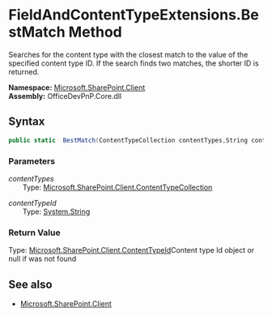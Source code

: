 # FieldAndContentTypeExtensions.BestMatch Method  
Searches for the content type with the closest match to the value of the specified content type ID. 
            If the search finds two matches, the shorter ID is returned.  

**Namespace:** [Microsoft.SharePoint.Client](Microsoft.SharePoint.Client.md)  
**Assembly:** OfficeDevPnP.Core.dll  
## Syntax
```C#
public static  BestMatch(ContentTypeCollection contentTypes,String contentTypeId)
```
### Parameters
*contentTypes*  
&emsp;&emsp;Type: [Microsoft.SharePoint.Client.ContentTypeCollection](Microsoft.SharePoint.Client.ContentTypeCollection.md) 
&emsp;&emsp;  
  
*contentTypeId*  
&emsp;&emsp;Type: [System.String](System.String.md) 
&emsp;&emsp;  
  
### Return Value
Type: [Microsoft.SharePoint.Client.ContentTypeId](Microsoft.SharePoint.Client.ContentTypeId.md  
)Content type Id object or null if was not found

## See also
- [Microsoft.SharePoint.Client](Microsoft.SharePoint.Client.md)

